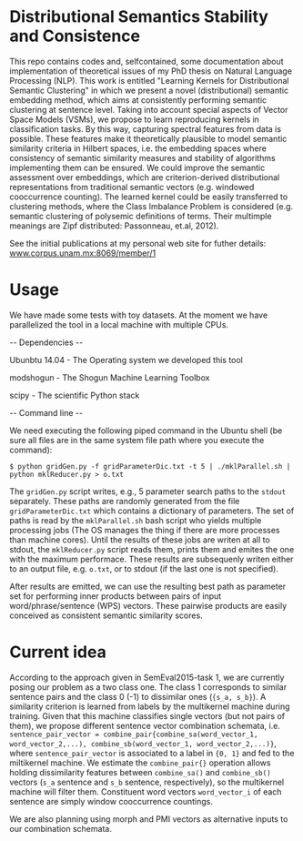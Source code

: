 # Distributional Semantics Stability and Consistence
This repo contains codes and, selfcontained, some documentation about implementation of theoretical issues of my PhD thesis on Natural Language Processing (NLP). This work is entitled "Learning Kernels for Distributional Semantic Clustering" in which we present a novel (distributional) semantic embedding method, which aims at consistently performing semantic clustering at sentence level. Taking into account special aspects of Vector Space Models (VSMs), we propose to learn reproducing kernels in classification tasks. By this way, capturing spectral features from data is possible. These features make it theoretically plausible to model semantic similarity criteria in Hilbert spaces, i.e. the embedding spaces where consistency of semantic similarity measures and stability of algorithms implementing them can be ensured. We could improve the semantic assessment over embeddings, which are criterion-derived distributional representations from traditional semantic vectors (e.g. windowed cooccurrence counting). The learned kernel could be easily transferred to clustering methods, where the Class Imbalance Problem is considered (e.g. semantic clustering of polysemic definitions of terms. Their multimple meanings are Zipf distributed: Passonneau, et.al, 2012).

See the initial publications at my personal web site for futher details: www.corpus.unam.mx:8069/member/1

# Usage

We have made some tests with toy datasets. At the moment we have parallelized the tool in a local machine with multiple CPUs. 

-- Dependencies --

Ubunbtu 14.04 - The Operating system we developed this tool

modshogun - The Shogun Machine Learning Toolbox

scipy - The scientific Python stack

-- Command line --

We need executing the following piped command in the Ubuntu shell (be sure all files are in the same system file path where you execute the command):

`$ python gridGen.py -f gridParameterDic.txt -t 5 | ./mklParallel.sh | python mklReducer.py > o.txt`

The `gridGen.py` script writes, e.g., 5 parameter search paths to the `stdout` separately. These paths are randomly generated from the  file `gridParameterDic.txt` which contains a dictionary of parameters. The set of paths is read by the `mklParallel.sh` bash script who yields multiple processing jobs (The OS manages the thing if there are more processes than machine cores). Until the results of these jobs are writen at all to stdout, the `mklReducer.py` script reads them, prints them and emites the one with the maximum performace. These results are subsequenly writen either to an output file, e.g. `o.txt`, or to stdout (if the last one is not specified).

After results are emitted, we can use the resulting best path as parameter set for performing inner products between pairs of input word/phrase/sentence (WPS) vectors. These pairwise products are easily conceived as consistent semantic similarity scores.

# Current idea

According to the approach given in SemEval2015-task 1, we are currently posing our problem as a two class one. The class 1 corresponds to similar sentence pairs and the class 0 (-1) to dissimilar ones (`{s_a, s_b}`). A similarity criterion is learned from labels by the multikernel machine during training. Given that this machine classifies single vectors (but not pairs of them), we propose different sentence vector combination schemata, i.e. `sentence_pair_vector = combine_pair{combine_sa(word_vector_1, word_vector_2,...), combine_sb(word_vector_1, word_vector_2,...)}`, where `sentence_pair_vector` is associated to a label in `{0, 1}` and fed to the miltikernel machine. We estimate the `combine_pair{}` operation allows holding dissimilarity features between `combine_sa()` and `combine_sb()` vectors (`s_a` sentence and `s_b` sentence, respectively), so the multikernel machine will filter them. Constituent word vectors `word_vector_i` of each sentence are simply window cooccurrence countings.

We are also planning using morph and PMI vectors as alternative inputs to our combination schemata.
